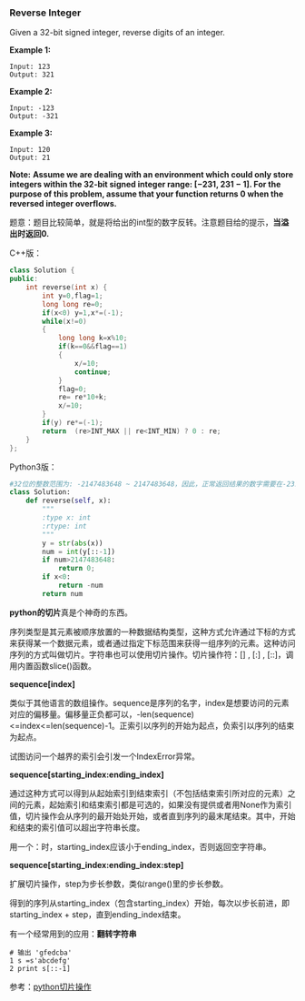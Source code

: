 ###  Reverse Integer

Given a 32-bit signed integer, reverse digits of an integer.

**Example 1:**

```
Input: 123
Output: 321
```

**Example 2:**

```
Input: -123
Output: -321
```

**Example 3:**

```
Input: 120
Output: 21
```

**Note:**
**Assume we are dealing with an environment which could only store integers within the 32-bit signed integer range: [−231,  231 − 1]. For the purpose of this problem, assume that your function returns 0 when the reversed integer overflows.**



题意：题目比较简单，就是将给出的int型的数字反转。注意题目给的提示，**当溢出时返回0.**

C++版：

```c++
class Solution {
public:
    int reverse(int x) {
        int y=0,flag=1;
        long long re=0;
        if(x<0) y=1,x*=(-1);
        while(x!=0)
        {
            long long k=x%10;
            if(k==0&&flag==1)
            {
                x/=10;
                continue;
            }
            flag=0;
            re= re*10+k;
            x/=10;
        }
        if(y) re*=(-1);
        return  (re>INT_MAX || re<INT_MIN) ? 0 : re;
    }
};
```

Python3版：

```python
#32位的整数范围为: -2147483648 ~ 2147483648，因此，正常返回结果的数字需要在-231 ~ 231范围内。翻转可以使用字符串来实现。
class Solution:
    def reverse(self, x):
        """
        :type x: int
        :rtype: int
        """
        y = str(abs(x))
        num = int(y[::-1])
        if num>2147483648:
            return 0;
        if x<0:
            return -num
        return num
```

**python的切片**真是个神奇的东西。

序列类型是其元素被顺序放置的一种数据结构类型，这种方式允许通过下标的方式来获得某一个数据元素，或者通过指定下标范围来获得一组序列的元素。这种访问序列的方式叫做切片。字符串也可以使用切片操作。切片操作符：[]  , [:]  ,  [::]，调用内置函数slice()函数。



**sequence[index]**

类似于其他语言的数组操作。sequence是序列的名字，index是想要访问的元素对应的偏移量。偏移量正负都可以，-len(sequence)<=index<=len(sequence)-1。正索引以序列的开始为起点，负索引以序列的结束为起点。

试图访问一个越界的索引会引发一个IndexError异常。



**sequence[starting_index:ending_index]**

通过这种方式可以得到从起始索引到结束索引（不包括结束索引所对应的元素）之间的元素，起始索引和结束索引都是可选的，如果没有提供或者用None作为索引值，切片操作会从序列的最开始处开始，或者直到序列的最末尾结束。其中，开始和结束的索引值可以超出字符串长度。

用一个：时，starting_index应该小于ending_index，否则返回空字符串。



**sequence[starting_index:ending_index:step]**

扩展切片操作，step为步长参数，类似range()里的步长参数。

得到的序列从starting_index（包含starting_index）开始，每次以步长前进，即starting_index + step，直到ending_index结束。



有一个经常用到的应用：**翻转字符串**

```
# 输出 'gfedcba'
1 s =s'abcdefg'
2 print s[::-1]
```

参考：[python切片操作](https://www.cnblogs.com/mzct123/p/6031092.html)
